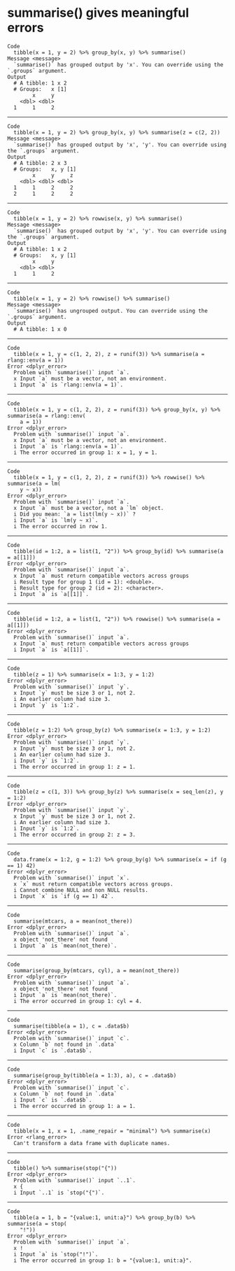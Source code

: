 # summarise() gives meaningful errors

    Code
      tibble(x = 1, y = 2) %>% group_by(x, y) %>% summarise()
    Message <message>
      `summarise()` has grouped output by 'x'. You can override using the `.groups` argument.
    Output
      # A tibble: 1 x 2
      # Groups:   x [1]
            x     y
        <dbl> <dbl>
      1     1     2

---

    Code
      tibble(x = 1, y = 2) %>% group_by(x, y) %>% summarise(z = c(2, 2))
    Message <message>
      `summarise()` has grouped output by 'x', 'y'. You can override using the `.groups` argument.
    Output
      # A tibble: 2 x 3
      # Groups:   x, y [1]
            x     y     z
        <dbl> <dbl> <dbl>
      1     1     2     2
      2     1     2     2

---

    Code
      tibble(x = 1, y = 2) %>% rowwise(x, y) %>% summarise()
    Message <message>
      `summarise()` has grouped output by 'x', 'y'. You can override using the `.groups` argument.
    Output
      # A tibble: 1 x 2
      # Groups:   x, y [1]
            x     y
        <dbl> <dbl>
      1     1     2

---

    Code
      tibble(x = 1, y = 2) %>% rowwise() %>% summarise()
    Message <message>
      `summarise()` has ungrouped output. You can override using the `.groups` argument.
    Output
      # A tibble: 1 x 0

---

    Code
      tibble(x = 1, y = c(1, 2, 2), z = runif(3)) %>% summarise(a = rlang::env(a = 1))
    Error <dplyr_error>
      Problem with `summarise()` input `a`.
      x Input `a` must be a vector, not an environment.
      i Input `a` is `rlang::env(a = 1)`.

---

    Code
      tibble(x = 1, y = c(1, 2, 2), z = runif(3)) %>% group_by(x, y) %>% summarise(a = rlang::env(
        a = 1))
    Error <dplyr_error>
      Problem with `summarise()` input `a`.
      x Input `a` must be a vector, not an environment.
      i Input `a` is `rlang::env(a = 1)`.
      i The error occurred in group 1: x = 1, y = 1.

---

    Code
      tibble(x = 1, y = c(1, 2, 2), z = runif(3)) %>% rowwise() %>% summarise(a = lm(
        y ~ x))
    Error <dplyr_error>
      Problem with `summarise()` input `a`.
      x Input `a` must be a vector, not a `lm` object.
      i Did you mean: `a = list(lm(y ~ x))` ?
      i Input `a` is `lm(y ~ x)`.
      i The error occurred in row 1.

---

    Code
      tibble(id = 1:2, a = list(1, "2")) %>% group_by(id) %>% summarise(a = a[[1]])
    Error <dplyr_error>
      Problem with `summarise()` input `a`.
      x Input `a` must return compatible vectors across groups
      i Result type for group 1 (id = 1): <double>.
      i Result type for group 2 (id = 2): <character>.
      i Input `a` is `a[[1]]`.

---

    Code
      tibble(id = 1:2, a = list(1, "2")) %>% rowwise() %>% summarise(a = a[[1]])
    Error <dplyr_error>
      Problem with `summarise()` input `a`.
      x Input `a` must return compatible vectors across groups
      i Input `a` is `a[[1]]`.

---

    Code
      tibble(z = 1) %>% summarise(x = 1:3, y = 1:2)
    Error <dplyr_error>
      Problem with `summarise()` input `y`.
      x Input `y` must be size 3 or 1, not 2.
      i An earlier column had size 3.
      i Input `y` is `1:2`.

---

    Code
      tibble(z = 1:2) %>% group_by(z) %>% summarise(x = 1:3, y = 1:2)
    Error <dplyr_error>
      Problem with `summarise()` input `y`.
      x Input `y` must be size 3 or 1, not 2.
      i An earlier column had size 3.
      i Input `y` is `1:2`.
      i The error occurred in group 1: z = 1.

---

    Code
      tibble(z = c(1, 3)) %>% group_by(z) %>% summarise(x = seq_len(z), y = 1:2)
    Error <dplyr_error>
      Problem with `summarise()` input `y`.
      x Input `y` must be size 3 or 1, not 2.
      i An earlier column had size 3.
      i Input `y` is `1:2`.
      i The error occurred in group 2: z = 3.

---

    Code
      data.frame(x = 1:2, g = 1:2) %>% group_by(g) %>% summarise(x = if (g == 1) 42)
    Error <dplyr_error>
      Problem with `summarise()` input `x`.
      x `x` must return compatible vectors across groups.
      i Cannot combine NULL and non NULL results.
      i Input `x` is `if (g == 1) 42`.

---

    Code
      summarise(mtcars, a = mean(not_there))
    Error <dplyr_error>
      Problem with `summarise()` input `a`.
      x object 'not_there' not found
      i Input `a` is `mean(not_there)`.

---

    Code
      summarise(group_by(mtcars, cyl), a = mean(not_there))
    Error <dplyr_error>
      Problem with `summarise()` input `a`.
      x object 'not_there' not found
      i Input `a` is `mean(not_there)`.
      i The error occurred in group 1: cyl = 4.

---

    Code
      summarise(tibble(a = 1), c = .data$b)
    Error <dplyr_error>
      Problem with `summarise()` input `c`.
      x Column `b` not found in `.data`
      i Input `c` is `.data$b`.

---

    Code
      summarise(group_by(tibble(a = 1:3), a), c = .data$b)
    Error <dplyr_error>
      Problem with `summarise()` input `c`.
      x Column `b` not found in `.data`
      i Input `c` is `.data$b`.
      i The error occurred in group 1: a = 1.

---

    Code
      tibble(x = 1, x = 1, .name_repair = "minimal") %>% summarise(x)
    Error <rlang_error>
      Can't transform a data frame with duplicate names.

---

    Code
      tibble() %>% summarise(stop("{"))
    Error <dplyr_error>
      Problem with `summarise()` input `..1`.
      x {
      i Input `..1` is `stop("{")`.

---

    Code
      tibble(a = 1, b = "{value:1, unit:a}") %>% group_by(b) %>% summarise(a = stop(
        "!"))
    Error <dplyr_error>
      Problem with `summarise()` input `a`.
      x !
      i Input `a` is `stop("!")`.
      i The error occurred in group 1: b = "{value:1, unit:a}".

